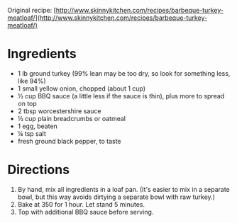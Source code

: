 Original recipe: [http://www.skinnykitchen.com/recipes/barbeque-turkey-meatloaf/](http://www.skinnykitchen.com/recipes/barbeque-turkey-meatloaf/)

# Ingredients

- 1 lb ground turkey (99% lean may be too dry, so look for something less, like 94%)
- 1 small yellow onion, chopped (about 1 cup)
- ½ cup BBQ sauce (a little less if the sauce is thin), plus more to spread on top
- 2 tbsp worcestershire sauce
- ½ cup plain breadcrumbs or oatmeal
- 1 egg, beaten
- ¼ tsp salt
- fresh ground black pepper, to taste

# Directions

1. By hand, mix all ingredients in a loaf pan. (It's easier to mix in a separate bowl, but this way avoids dirtying a separate bowl with raw turkey.)
1. Bake at 350 for 1 hour. Let stand 5 minutes.
1. Top with additional BBQ sauce before serving.
